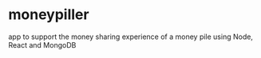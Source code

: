 # moneypiller
app to support the money sharing experience of a money pile using Node, React and MongoDB
